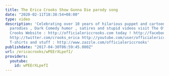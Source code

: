 ```yaml
---
title: The Erica Crooks Show Gonna Die parody song
date: "2020-02-11T18:38:54+08:00"
type: video
description: 'Celebrating over 10 years of hilarious puppet and cartoon animation
  parodies , Dark Comedy humor , satires and stupid videos visit The Official Erica
  Crooks Website : http://officialericcrooks.com today ! http://facebook.com/officialericcrooks
  http://twitter.com/crooks_erica http://youtube.com/user/officialericcrooks http://Instagram.com/officialericcrooks/
  T-shirts and stuff : http://www.zazzle.com/officialericcrooks'
publishdate: "2017-04-30T06:59:45.000Z"
url: /ericacrooks/wPEErXLpefI/
providers:
  youtube:
    id: wPEErXLpefI
---
```


